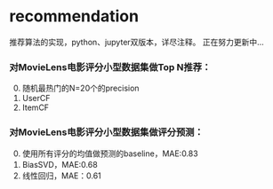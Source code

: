 # recommendation
推荐算法的实现，python、jupyter双版本，详尽注释。
正在努力更新中...

### 对MovieLens电影评分小型数据集做Top N推荐：
0. 随机最热门的N=20个的precision
1. UserCF
2. ItemCF

### 对MovieLens电影评分小型数据集做评分预测：
0. 使用所有评分的均值做预测的baseline，MAE:0.83
1. BiasSVD，MAE:0.68
2. 线性回归，MAE：0.61
